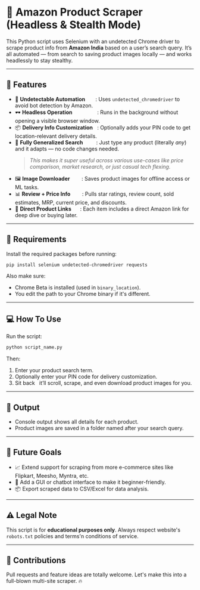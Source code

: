 # 🛒 Amazon Product Scraper (Headless & Stealth Mode)

This Python script uses Selenium with an undetected Chrome driver to scrape product info from **Amazon India** based on a user’s search query. It’s all automated — from search to saving product images locally — and works headlessly to stay stealthy.

---

## 🚀 Features

- 💨 **Undetectable Automation**&nbsp;&nbsp;&nbsp;&nbsp;&nbsp;&nbsp;&nbsp;: Uses `undetected_chromedriver` to avoid bot detection by Amazon.
- 🕶️ **Headless Operation**&nbsp;&nbsp;&nbsp;&nbsp;&nbsp;&nbsp;&nbsp;&nbsp;&nbsp;&nbsp;&nbsp;&nbsp;&nbsp;&nbsp;&nbsp;&nbsp;&nbsp;: Runs in the background without opening a visible browser window.
- 📦 **Delivery Info Customization**&nbsp;&nbsp;&nbsp;: Optionally adds your PIN code to get location-relevant delivery details.
- 🧠 **Fully Generalized Search**&nbsp;&nbsp;&nbsp;&nbsp;&nbsp;&nbsp;&nbsp;&nbsp;&nbsp;: Just type any product (literally *any*) and it adapts — no code changes needed.  
  > _This makes it super useful across various use-cases like price comparison, market research, or just casual tech flexing._
- 🖼️ **Image Downloader**           &nbsp;&nbsp;&nbsp; &nbsp;&nbsp;&nbsp;: Saves product images for offline access or ML tasks.
- 📊 **Review + Price Info**        &nbsp;&nbsp;&nbsp; &nbsp;&nbsp;&nbsp;: Pulls star ratings, review count, sold estimates, MRP, current price, and discounts.
- 🔗 **Direct Product Links**       &nbsp;&nbsp;&nbsp; &nbsp;: Each item includes a direct Amazon link for deep dive or buying later.

---

## 🔧 Requirements

Install the required packages before running:

```bash
pip install selenium undetected-chromedriver requests
```

Also make sure:
- Chrome Beta is installed (used in `binary_location`).
- You edit the path to your Chrome binary if it's different.

---

## 💻 How To Use

Run the script:

```bash
python script_name.py
```

Then:

1. Enter your product search term.
2. Optionally enter your PIN code for delivery customization.
3. Sit back &nbsp; it’ll scroll, scrape, and even download product images for you.

---

## 📁 Output

- Console output shows all details for each product.
- Product images are saved in a folder named after your search query.

---

## 🎯 Future Goals 

- 📈 Extend support for scraping from more e-commerce sites like Flipkart, Meesho, Myntra, etc.
- 💬 Add a GUI or chatbot interface to make it beginner-friendly.
- 📦 Export scraped data to CSV/Excel for data analysis.

---

## ⚠️ Legal Note

This script is for **educational purposes only**. Always respect website's `robots.txt` policies and terms'n conditions of service.

---

## 🤝 Contributions

Pull requests and feature ideas are totally welcome. Let's make this into a full-blown multi-site scraper. 🔥
